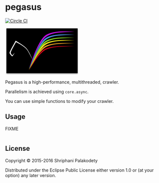 # pegasus

[![Circle CI](https://circleci.com/gh/shriphani/pegasus.svg?style=svg&circle-token=351e60b226583e6e24fece5d35f03fbb4f50d3bc)](https://circleci.com/gh/shriphani/pegasus)

<img src="pegasus_logo.png" align="middle" />

Pegasus is a high-performance, multithreaded, crawler.

Parallelism is achieved using `core.async`.

You can use simple functions to modify your crawler.

## Usage

FIXME

```clojure

```

## License

Copyright © 2015-2016 Shriphani Palakodety

Distributed under the Eclipse Public License either version 1.0 or (at
your option) any later version.
